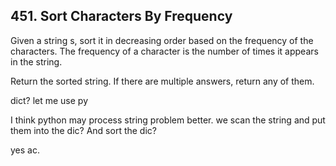## 451. Sort Characters By Frequency

Given a string s, sort it in decreasing order based on the frequency of the characters. The frequency of a character is the number of times it appears in the string.

Return the sorted string. If there are multiple answers, return any of them.

dict? let me use py

I think python may process string problem better. we scan the string and put them into the dic? And sort the dic?

yes ac.